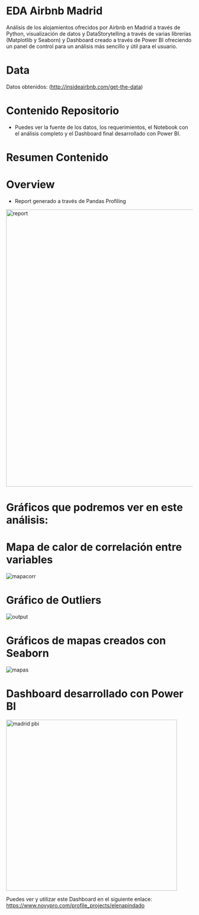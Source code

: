 # EDA Airbnb Madrid
Análisis de los alojamientos ofrecidos por Airbnb en Madrid a través de Python, visualización de datos y DataStorytelling a través de varias librerías (Matplotlib y Seaborn) y Dashboard creado a través de Power BI ofreciendo un panel de control para un análisis más sencillo y útil para el usuario.

# Data
Datos obtenidos: (http://insideairbnb.com/get-the-data)

# Contenido Repositorio
- Puedes ver la fuente de los datos, los requerimientos, el Notebook con el análisis completo y el Dashboard final desarrollado con Power BI.

# Resumen Contenido

# Overview
- Report generado a través de Pandas Profiling
<img width="747" alt="report" src="https://user-images.githubusercontent.com/123492666/221606153-f9e13adb-0718-4e84-bf86-29259d2aeffc.png">

# Gráficos que podremos ver en este análisis:

# Mapa de calor de correlación entre variables
![mapacorr](https://user-images.githubusercontent.com/123492666/221606456-bba5c723-e141-467b-a45c-53ca51d7d9b1.png)

# Gráfico de Outliers
![output](https://user-images.githubusercontent.com/123492666/221606564-211a25e4-6b66-4663-8c5f-eaafc32cb05d.png)

# Gráficos de mapas creados con Seaborn
![mapas](https://user-images.githubusercontent.com/123492666/221606723-3a17167c-d522-414e-8a7e-7ea45d3e1fb3.png)

# Dashboard desarrollado con Power BI
<img width="461" alt="madrid pbi" src="https://user-images.githubusercontent.com/123492666/223763106-1bd0793e-d262-4f13-a397-b0bc42d5e104.png">

Puedes ver y utilizar este Dashboard en el siguiente enlace:
https://www.novypro.com/profile_projects/elenapindado
